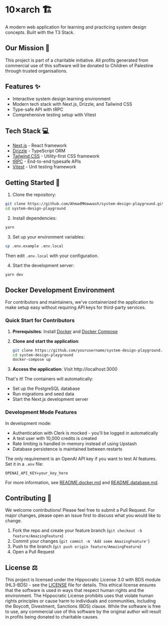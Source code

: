 # 10×arch 🏗️

A modern web application for learning and practicing system design concepts. Built with the T3 Stack.

## Our Mission 🌟

This project is part of a charitable initiative. All profits generated from commercial use of this software will be donated to Children of Palestine through trusted organisations.

## Features ✨

- Interactive system design learning environment
- Modern tech stack with Next.js, Drizzle, and Tailwind CSS
- Type-safe API with tRPC
- Comprehensive testing setup with Vitest

## Tech Stack 💻

- [Next.js](https://nextjs.org) - React framework
- [Drizzle](https://orm.drizzle.team) - TypeScript ORM
- [Tailwind CSS](https://tailwindcss.com) - Utility-first CSS framework
- [tRPC](https://trpc.io) - End-to-end typesafe APIs
- [Vitest](https://vitest.dev) - Unit testing framework

## Getting Started 🚀

1. Clone the repository:

```bash
git clone https://github.com/AhmadMHawwash/system-design-playground.git
cd system-design-playground
```

2. Install dependencies:

```bash
yarn
```

3. Set up your environment variables:

```bash
cp .env.example .env.local
```

Then edit `.env.local` with your configuration.

4. Start the development server:

```bash
yarn dev
```

## Docker Development Environment

For contributors and maintainers, we've containerized the application to make setup easy without requiring API keys for third-party services.

### Quick Start for Contributors

1. **Prerequisites**: Install [Docker](https://docs.docker.com/get-docker/) and [Docker Compose](https://docs.docker.com/compose/install/)

2. **Clone and start the application**:
   ```bash
   git clone https://github.com/yourusername/system-design-playground.git
   cd system-design-playground
   docker-compose up
   ```

3. **Access the application**: Visit http://localhost:3000

That's it! The containers will automatically:
- Set up the PostgreSQL database
- Run migrations and seed data
- Start the Next.js development server

### Development Mode Features

In development mode:
- Authentication with Clerk is mocked - you'll be logged in automatically
- A test user with 10,000 credits is created
- Rate limiting is handled in-memory instead of using Upstash
- Database persistence is maintained between restarts

The only requirement is an OpenAI API key if you want to test AI features. Set it in a `.env` file:
```
OPENAI_API_KEY=your_key_here
```

For more information, see [README.docker.md](./README.docker.md) and [README.database.md](./README.database.md).

## Contributing 🤝

We welcome contributions! Please feel free to submit a Pull Request. For major changes, please open an issue first to discuss what you would like to change.

1. Fork the repo and create your feature branch (`git checkout -b feature/AmazingFeature`)
2. Commit your changes (`git commit -m 'Add some AmazingFeature'`)
3. Push to the branch (`git push origin feature/AmazingFeature`)
4. Open a Pull Request

## License ⚖️

This project is licensed under the Hippocratic License 3.0 with BDS module (HL3-BDS) - see the [LICENSE](LICENSE) file for details. This ethical license ensures that the software is used in ways that respect human rights and the environment. The Hippocratic License prohibits uses that violate human rights principles or cause harm to individuals and communities, including the Boycott, Divestment, Sanctions (BDS) clause. While the software is free to use, any commercial use of this software by the original author will result in profits being donated to charitable causes.
